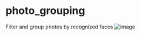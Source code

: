 # photo_grouping
Filter and group photos by recognized faces
![image](https://github.com/xxedrixx/photo_grouping/assets/105680488/bc3c7771-3020-4e01-a1fa-4fc528e2db85)
